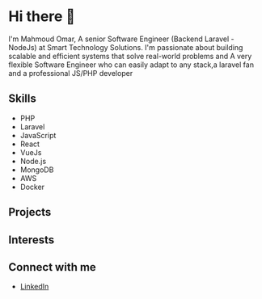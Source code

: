 # Hi there 👋

I'm Mahmoud Omar, A senior Software Engineer (Backend Laravel - NodeJs) at Smart Technology Solutions. I'm passionate about building scalable and efficient systems that solve real-world problems and A very flexible Software Engineer who can easily adapt to any stack,a laravel fan and a professional JS/PHP developer

## Skills

- PHP
- Laravel
- JavaScript
- React
- VueJs
- Node.js
- MongoDB
- AWS
- Docker

## Projects


## Interests



## Connect with me

- [LinkedIn](https://www.linkedin.com/in/mahmoud-ahmed-profile/)
